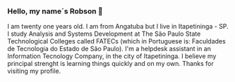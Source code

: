 ### Hello, my name´s Robson 👋

I am twenty one years old. I am from Angatuba but I live in Itapetininga - SP. I study Analysis and Systems Development at The São Paulo State Technological Colleges called FATECs (which in Portuguese is: Faculdades de Tecnologia do Estado de São Paulo). I'm a helpdesk assistant in an Information Tecnology Company, in the city of Itapetininga. I believe my principal strenght is learning things quickly and on my own. Thanks for visiting my profile.
